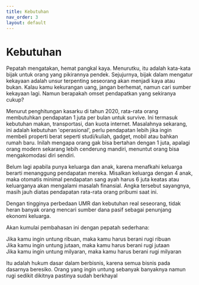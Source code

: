 ```yaml
---
title: Kebutuhan
nav_order: 3
layout: default
---
```


# Kebutuhan

Pepatah mengatakan, hemat pangkal kaya. Menurutku, itu adalah kata-kata bijak untuk orang yang pikirannya pendek. Sejujurnya, bijak dalam mengatur kekayaan adalah unsur terpenting seseorang akan menjadi kaya atau bukan. Kalau kamu kekurangan uang, jangan berhemat, namun cari sumber kekayaan lagi. Namun berapakah omset pendapatkan yang sekiranya cukup?

Menurut penghitungan kasarku di tahun 2020, rata-rata orang membutuhkan pendapatan 1 juta per bulan untuk survive. Ini termasuk kebutuhan makan, transportasi, dan kuota internet. Masalahnya sekarang, ini adalah kebutuhan 'operasional', perlu pendapatan lebih jika ingin membeli properti berat seperti studi/kuliah, gadget, mobil atau bahkan rumah baru. Inilah mengapa orang gak bisa bertahan dengan 1 juta, apalagi orang modern sekarang lebih cenderung mandiri, menuntut orang bisa mengakomodasi diri sendiri.

Belum lagi apabila punya keluarga dan anak, karena menafkahi keluarga berarti menanggung pendapatan mereka. Misalkan keluarga dengan 4 anak, maka otomatis minimal pendapatan sang ayah harus 6 juta keatas atau keluarganya akan mengalami masalah finansial. Angka tersebut sayangnya, masih jauh diatas pendapatan rata-rata orang pribumi saat ini.

Dengan tingginya perbedaan UMR dan kebutuhan real seseorang, tidak heran banyak orang mencari sumber dana pasif sebagai penunjang ekonomi keluarga.

 Akan kumulai pembahasan ini dengan pepatah sederhana:

Jika kamu ingin untung ribuan, maka kamu harus berani rugi ribuan<br>
Jika kamu ingin untung jutaan, maka kamu harus berani rugi jutaan<br>
Jika kamu ingin untung milyaran, maka kamu harus berani rugi milyaran

Itu adalah hukum dasar dalam berbisnis, karena semua bisnis pada dasarnya beresiko. Orang yang ingin untung sebanyak banyaknya namun rugi sedikit dikitnya pastinya sudah berkhayal
